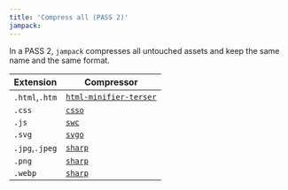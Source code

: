 ```yaml
---
title: 'Compress all (PASS 2)'
jampack:
---
```


In a PASS 2, `jampack` compresses all untouched assets and keep the same name and the same format.

| Extension       | Compressor            | 
| --------------- | --------------------- | 
| `.html`,`.htm`  | [`html-minifier-terser`](https://github.com/terser/html-minifier-terser)  |   
| `.css`          | [`csso`](https://github.com/css/csso)                  |   
| `.js`           | [`swc`](https://swc.rs/)                   |   
| `.svg`          | [`svgo`](https://github.com/svg/svgo)                  |  
| `.jpg`,`.jpeg`  | [`sharp`](https://sharp.pixelplumbing.com/)                 |  
| `.png`          | [`sharp`](https://sharp.pixelplumbing.com/)                |    
| `.webp`         | [`sharp`](https://sharp.pixelplumbing.com/)                 |  
